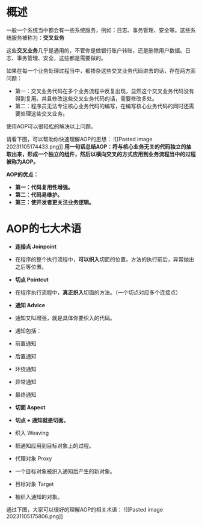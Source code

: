 # 概述
一般一个系统当中都会有一些系统服务，例如：日志、事务管理、安全等。这些系统服务被称为：**交叉业务**

这些**交叉业务**几乎是通用的，不管你是做银行账户转账，还是删除用户数据。日志、事务管理、安全，这些都是需要做的。

如果在每一个业务处理过程当中，都掺杂这些交叉业务代码进去的话，存在两方面问题：

- 第一：交叉业务代码在多个业务流程中反复出现，显然这个交叉业务代码没有得到复用。并且修改这些交叉业务代码的话，需要修改多处。
- 第二：程序员无法专注核心业务代码的编写，在编写核心业务代码的同时还需要处理这些交叉业务。

使用AOP可以很轻松的解决以上问题。

请看下图，可以帮助你快速理解AOP的思想：
![[Pasted image 20231105174433.png]]
**用一句话总结AOP：将与核心业务无关的代码独立的抽取出来，形成一个独立的组件，然后以横向交叉的方式应用到业务流程当中的过程被称为AOP。**

**AOP的优点：**

- **第一：代码复用性增强。**
- **第二：代码易维护。**
- **第三：使开发者更关注业务逻辑。**
# AOP的七大术语
- **连接点 Joinpoint**

- 在程序的整个执行流程中，**可以织入**切面的位置。方法的执行前后，异常抛出之后等位置。

- **切点 Pointcut**

- 在程序执行流程中，**真正织入**切面的方法。（一个切点对应多个连接点）

- **通知 Advice**

- 通知又叫增强，就是具体你要织入的代码。
- 通知包括：

- 前置通知
- 后置通知
- 环绕通知
- 异常通知
- 最终通知

- **切面 Aspect**

- **切点 + 通知就是切面。**

- 织入 Weaving

- 把通知应用到目标对象上的过程。

- 代理对象 Proxy

- 一个目标对象被织入通知后产生的新对象。

- 目标对象 Target

- 被织入通知的对象。

通过下图，大家可以很好的理解AOP的相关术语：
![[Pasted image 20231105175806.png]]